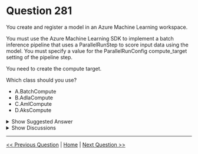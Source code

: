 # Question 281

You create and register a model in an Azure Machine Learning workspace.

You must use the Azure Machine Learning SDK to implement a batch inference pipeline that uses a ParallelRunStep to score input data using the model. You must specify a value for the ParallelRunConfig compute_target setting of the pipeline step.

You need to create the compute target.

Which class should you use?

- A.BatchCompute
- B.AdlaCompute
- C.AmlCompute
- D.AksCompute

<details>
  <summary>Show Suggested Answer</summary>

<strong>C</strong><br>

<p>Compute target to use for ParallelRunStep. This parameter may be specified as a compute target object or the string name of a compute target in the workspace.</p>
<p>The compute_target target is of AmlCompute or string.</p>
<p>Note: An Azure Machine Learning Compute (AmlCompute) is a managed-compute infrastructure that allows you to easily create a single or multi-node compute.</p>
<p>The compute is created within your workspace region as a resource that can be shared with other users</p>
<p>Reference:</p>
<p>https://docs.microsoft.com/en-us/python/api/azureml-contrib-pipeline-steps/azureml.contrib.pipeline.steps.parallelrunconfig https://docs.microsoft.com/en-us/python/api/azureml-core/azureml.core.compute.amlcompute(class)</p>

</details>

<details>
  <summary>Show Discussions</summary>

<blockquote><p><strong>AjoseO</strong> <code>(Fri 03 Mar 2023 06:36)</code> - <em>Upvotes: 6</em></p><p>On 03 March 2022</p></blockquote>
<blockquote><p><strong>phdykd</strong> <code>(Wed 24 Jul 2024 18:33)</code> - <em>Upvotes: 1</em></p><p>The AmlCompute class is used in Azure Machine Learning for managing compute targets. It&#x27;s designed for running machine learning workloads and supports various VM sizes for scaling resources according to the workload&#x27;s needs.

ParallelRunStep, which you want to use for your batch inference pipeline, can efficiently use AmlCompute instances to parallelize and speed up the processing.</p></blockquote>

<blockquote><p><strong>Jin_22</strong> <code>(Fri 15 Mar 2024 14:26)</code> - <em>Upvotes: 1</em></p><p>C. AmlCompute.

Explanation:
To create a compute target for use with Azure Machine Learning, you can create an instance of the appropriate ComputeTarget class in the azureml.core.compute package. In this case, the compute target must support distributed processing, which is required for the ParallelRunStep. The AmlCompute class is the only class listed that provides this capability.

BatchCompute is not a valid compute target class in the azureml.core.compute package. Instead, it is a service provided by Azure that enables you to run large-scale, high-performance batch jobs.

AdlaCompute is a compute target class in the azureml.core.compute package, but it is not designed for distributed processing. Instead, it is used to manage Azure Data Lake Analytics clusters.

AksCompute is a compute target class in the azureml.core.compute package that enables you to use an Azure Kubernetes Service (AKS) cluster for machine learning workloads. While AKS is capable of distributed processing, this compute target is not specifically designed for use with the ParallelRunStep.</p></blockquote>

<blockquote><p><strong>synapse</strong> <code>(Sun 12 Mar 2023 12:09)</code> - <em>Upvotes: 2</em></p><p>AmlCompute is the correct answer.</p></blockquote>
<blockquote><p><strong>Xsytt419</strong> <code>(Fri 30 Dec 2022 18:17)</code> - <em>Upvotes: 2</em></p><p>Why not D?</p></blockquote>
<blockquote><p><strong>ranjsi01</strong> <code>(Fri 03 Feb 2023 22:14)</code> - <em>Upvotes: 3</em></p><p>batch inferencing is asynchronus and doesn&#x27;t require scaling and low latency like production real time inferencing would so no need for any costly AKS. batch inferencing relies on parallel processing instead for achieving efficiency.</p></blockquote>
<blockquote><p><strong>[Removed]</strong> <code>(Tue 03 Jan 2023 16:01)</code> - <em>Upvotes: 2</em></p><p>The docs specifically mention AML: https://docs.microsoft.com/en-us/python/api/azureml-contrib-pipeline-steps/azureml.contrib.pipeline.steps.parallelrunconfig

I assume D could be correct too, but the question is phrased as &#x27;which SHOULD you use&#x27; and AML is prefereable - not sure why though</p></blockquote>

<blockquote><p><strong>RAHULsingla</strong> <code>(Wed 04 Jan 2023 18:21)</code> - <em>Upvotes: 1</em></p><p>Apparently webservices are not used with pipeline. Not sure why.</p></blockquote>

</details>

---

[<< Previous Question](question_280.md) | [Home](../index.md) | [Next Question >>](question_282.md)
